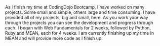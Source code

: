 As I finish my time at CodingDojo Bootcamp, I have worked on many projects. Some small and simple, others large and time consuming.
I have provided all of my projects, big and small, here. As you work your way through the projects you can see the development and progress through each. I began with Web Fundamentals for 2 weeks, followed by Python, Ruby and MEAN, each for 4 weeks. I am currently finishing up my time in MEAN and will provide more code as I finish up. 
